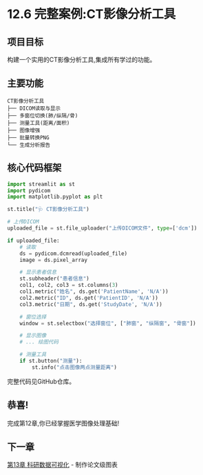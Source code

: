 # 12.6 完整案例:CT影像分析工具

## 项目目标

构建一个实用的CT影像分析工具,集成所有学过的功能。

## 主要功能

```
CT影像分析工具
├── DICOM读取与显示
├── 多窗位切换(肺/纵隔/骨)
├── 测量工具(距离/面积)
├── 图像增强
├── 批量转换PNG
└── 生成分析报告
```

## 核心代码框架

```python
import streamlit as st
import pydicom
import matplotlib.pyplot as plt

st.title("🩺 CT影像分析工具")

# 上传DICOM
uploaded_file = st.file_uploader("上传DICOM文件", type=['dcm'])

if uploaded_file:
    # 读取
    ds = pydicom.dcmread(uploaded_file)
    image = ds.pixel_array

    # 显示患者信息
    st.subheader("患者信息")
    col1, col2, col3 = st.columns(3)
    col1.metric("姓名", ds.get('PatientName', 'N/A'))
    col2.metric("ID", ds.get('PatientID', 'N/A'))
    col3.metric("日期", ds.get('StudyDate', 'N/A'))

    # 窗位选择
    window = st.selectbox("选择窗位", ["肺窗", "纵隔窗", "骨窗"])

    # 显示图像
    # ... 绘图代码

    # 测量工具
    if st.button("测量"):
        st.info("点击图像两点测量距离")
```

完整代码见GitHub仓库。

## 恭喜!

完成第12章,你已经掌握医学图像处理基础!

## 下一章

[第13章 科研数据可视化](../chapter13/13.1-overview.md) - 制作论文级图表
